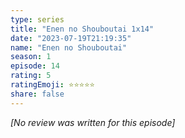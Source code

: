 ```yaml
---
type: series
title: "Enen no Shouboutai 1x14"
date: "2023-07-19T21:19:35"
name: "Enen no Shouboutai"
season: 1
episode: 14
rating: 5
ratingEmoji: ⭐️⭐️⭐️⭐️⭐️
share: false
---
```


*[No review was written for this episode]*
